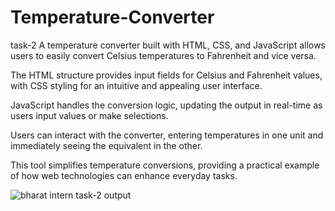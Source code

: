 # Temperature-Converter
task-2
A temperature converter built with HTML, CSS, and JavaScript allows users to easily convert Celsius temperatures to Fahrenheit and vice versa.

The HTML structure provides input fields for Celsius and Fahrenheit values, with CSS styling for an intuitive and appealing user interface.

JavaScript handles the conversion logic, updating the output in real-time as users input values or make selections.

Users can interact with the converter, entering temperatures in one unit and immediately seeing the equivalent in the other.

This tool simplifies temperature conversions, providing a practical example of how web technologies can enhance everyday tasks.




![bharat intern task-2 output](https://github.com/rechalchristyindiyana/Temperature-Converter/assets/135951146/60f60299-f049-4160-916f-409dca72d515)
